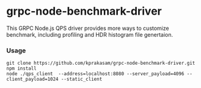 # grpc-node-benchmark-driver
This GRPC Node.js QPS driver provides more ways to customize benchmark, including profiling and HDR histogram file genertaion.

### Usage
```
git clone https://github.com/kprakasam/grpc-node-benchmark-driver.git
npm install
node ./qps_client  --address=localhost:8080 --server_payload=4096 --client_payload=1024 --static_client
```
